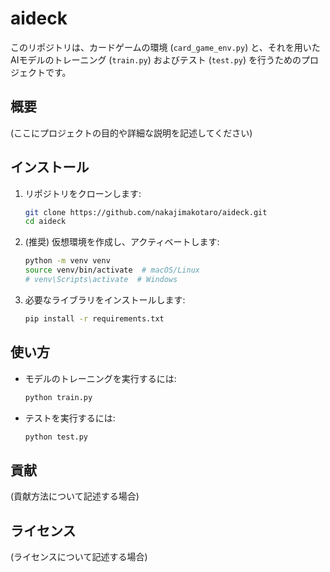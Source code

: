 # aideck

このリポジトリは、カードゲームの環境 (`card_game_env.py`) と、それを用いたAIモデルのトレーニング (`train.py`) およびテスト (`test.py`) を行うためのプロジェクトです。

## 概要

(ここにプロジェクトの目的や詳細な説明を記述してください)

## インストール

1.  リポジトリをクローンします:
    ```bash
    git clone https://github.com/nakajimakotaro/aideck.git
    cd aideck
    ```
2.  (推奨) 仮想環境を作成し、アクティベートします:
    ```bash
    python -m venv venv
    source venv/bin/activate  # macOS/Linux
    # venv\Scripts\activate  # Windows
    ```
3.  必要なライブラリをインストールします:
    ```bash
    pip install -r requirements.txt
    ```

## 使い方

-   モデルのトレーニングを実行するには:
    ```bash
    python train.py
    ```
-   テストを実行するには:
    ```bash
    python test.py
    ```

## 貢献

(貢献方法について記述する場合)

## ライセンス

(ライセンスについて記述する場合)
